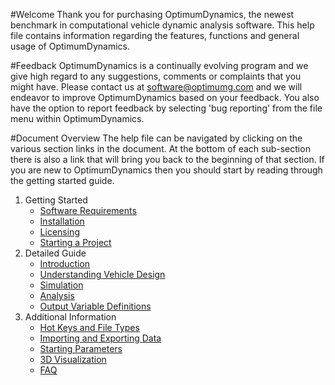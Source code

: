 #Welcome
Thank you for purchasing OptimumDynamics, the newest benchmark in computational vehicle dynamic analysis software. This help file contains information regarding the features, functions and general usage of OptimumDynamics.

#Feedback
OptimumDynamics is a continually evolving program and we give high regard to any suggestions, comments or complaints that you might have. Please contact us at [software@optimumg.com](mailto:software@optimumg.com) and we will endeavor to improve OptimumDynamics based on your feedback. You also have the option to report feedback by selecting 'bug reporting' from the file menu within OptimumDynamics. 

#Document Overview
The help file can be navigated by clicking on the various section links in the document. At the bottom of each sub-section there is also a link that will bring you back to the beginning of that section. If you are new to OptimumDynamics then you should start by reading through the getting started guide.

1. Getting Started
    * [Software Requirements](1_Getting_Started/A_Software_Requirements.md)
    * [Installation](1_Getting_Started/B_Installation.md)
    * [Licensing](1_Getting_Started/C_Licensing.md)
    * [Starting a Project](1_Getting_Started/D_Starting_a_Project.md)
2. Detailed Guide
    * [Introduction](2_Detailed_Guide/A_Introduction.md)
    * [Understanding Vehicle Design](2_Detailed_Guide/B_Understanding_Vehicle_Design.md)
    * [Simulation](2_Detailed_Guide/C_Simulation.md)
    * [Analysis](2_Detailed_Guide/D_Analysis.md)
    * [Output Variable Definitions](2_Detailed_Guide/E_Output_Variable_Definitions.md)
3. Additional Information
    * [Hot Keys and File Types](3_Additional_Information/A_Hot_Keys_and_File_Types.md)
    * [Importing and Exporting Data](3_Additional_Information/B_Importing_Exporting_Data.md)
    * [Starting Parameters](3_Additional_Information/C_Starting_Parameters.md)
    * [3D Visualization](3_Additional_Information/D_3D_Visualization.md)
    * [FAQ](3_Additional_Information/E_FAQ.md)
